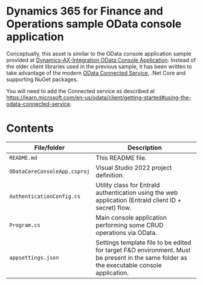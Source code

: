 <!--
---
page_type: sample
languages:
- csharp
products:
- dynamics-finance-operations
- dotnet-core

description: "Dynamics 365 for Finance and Operations sample OData console application"
urlFragment: "d365-fo-odata-console"
---
-->
# Dynamics 365 for Finance and Operations sample OData console application

Conceptually, this asset is similar to the OData console application sample provided at [Dynamics-AX-Integration OData Console Application](https://github.com/microsoft/Dynamics-AX-Integration/tree/master/ServiceSamples/ODataConsoleApplication). 
Instead of the older client libraries used in the previous sample, it has been written to take advantage of the modern [OData Connected Service](https://github.com/odata/ODataConnectedService), 
.Net Core and supporting NuGet packages.

You will need to add the Connected service as described at https://learn.microsoft.com/en-us/odata/client/getting-started#using-the-odata-connected-service.

# Contents
| File/folder | Description |
|-------------|-------------|
| `README.md` | This README file. |
| `ODataCoreConsoleApp.csproj` | Visual Studio 2022 project definition. |
| `AuthenticationConfig.cs` | Utility class for EntraId authentication using the web application (EntraId client ID + secret) flow. |
| `Program.cs` | Main console application performing some CRUD operations via OData. |
| `appsettings.json` | Settings template file to be edited for target F&O environment. Must be present in the same folder as the executable console application. |


